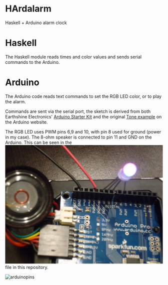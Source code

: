 HArdalarm
=========

Haskell + Arduino alarm clock


Haskell
====
The Haskell module reads times and color values and sends serial commands to the Arduino.

Arduino
====

The Arduino code reads text commands to set the RGB LED color, or to play the alarm.

Commands are sent via the serial port, the sketch is derived from both Earthshine Electronics' [Arduino Starter Kit](http://www.earthshineelectronics.com/files/ASKManualRev5.pdf) and the original [Tone example](http://arduino.cc/en/Tutorial/Tone) on the Arduino website.

The RGB LED uses PWM pins 6,9 and 10, with pin 8 used for ground (power in my case).
The 8-ohm speaker is connected to pin 11 and GND on the Arduino.
This can be seen in the ![arduinopins.png](arduinopins.png) file in this repository.

![arduinopins](https://raw.github.com/shapr/HArdalarm/master/arduinopins.png)
